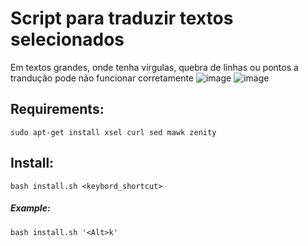 # Script para traduzir textos selecionados 
Em textos grandes, onde tenha vírgulas, quebra de linhas ou pontos a trandução pode não funcionar corretamente
![image](https://user-images.githubusercontent.com/43625943/201484966-27ea9920-b362-4b38-9878-d3b5086e97fe.png) ![image](https://user-images.githubusercontent.com/43625943/201485007-5e50e42b-d363-4ec9-b9cf-b37b334c1bc9.png)

## Requirements:

`sudo apt-get install xsel curl sed mawk zenity`

## Install:

`bash install.sh <keybord_shortcut>`

##### Example:

`bash install.sh '<Alt>k'`
